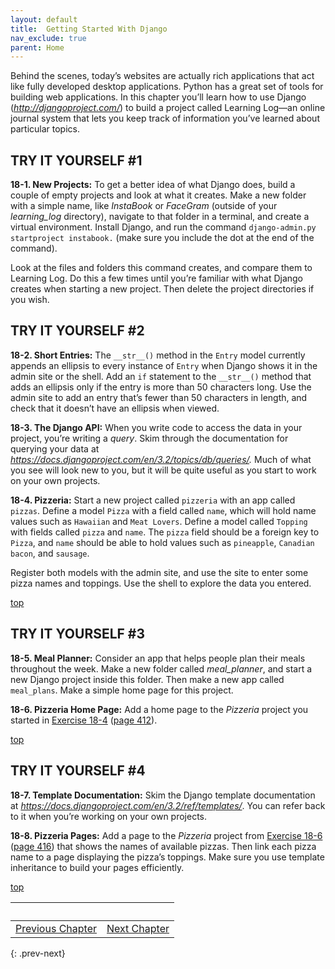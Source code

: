 ```yaml
---
layout: default
title:  Getting Started With Django
nav_exclude: true
parent: Home
---
```


Behind the scenes, today’s websites are actually rich applications that
act like fully developed desktop applications. Python has a great set of
tools for building web applications. In this chapter you’ll learn how to
use Django (*<http://djangoproject.com/>*) to build a project called
Learning Log—an online journal system that lets you keep track of
information you’ve learned about particular topics.

## TRY IT YOURSELF #1

<span id="ch18exe1"></span>**18-1. New Projects:** To get a better idea
of what Django does, build a couple of empty projects and look at what
it creates. Make a new folder with a simple name, like *InstaBook* or
*FaceGram* (outside of your *learning_log* directory), navigate to that
folder in a terminal, and create a virtual environment. Install Django,
and run the command `django-admin.py startproject instabook.` (make sure
you include the dot at the end of the command).

Look at the files and folders this command creates, and compare them to
Learning Log. Do this a few times until you&rsquo;re familiar with what Django
creates when starting a new project. Then delete the project directories
if you wish.



<span id="page_412"></span>
## TRY IT YOURSELF #2

<span id="ch18exe2"></span>**18-2. Short Entries:** The `__str__()`
method in the `Entry` model currently appends an ellipsis to every
instance of `Entry` when Django shows it in the admin site or the shell.
Add an `if` statement to the `__str__()` method that adds an ellipsis
only if the entry is more than 50 characters long. Use the admin site to
add an entry that&rsquo;s fewer than 50 characters in length, and check that
it doesn&rsquo;t have an ellipsis when viewed.

<span id="ch18exe3"></span>**18-3. The Django API:** When you write code
to access the data in your project, you&rsquo;re writing a *query*. Skim
through the documentation for querying your data at
*<https://docs.djangoproject.com/en/3.2/topics/db/queries/>.* Much of
what you see will look new to you, but it will be quite useful as you
start to work on your own projects.

<span id="ch18exe4"></span>**18-4. Pizzeria:** Start a new project
called `pizzeria` with an app called `pizzas`. Define a model `Pizza`
with a field called `name`, which will hold name values such as
`Hawaiian` and `Meat Lovers`. Define a model called `Topping` with
fields called `pizza` and `name`. The `pizza` field should be a foreign
key to `Pizza`, and `name` should be able to hold values such as
`pineapple`, `Canadian bacon`, and `sausage`.

Register both models with the admin site, and use the site to enter some
pizza names and toppings. Use the shell to explore the data you entered.


[top](#top)

## TRY IT YOURSELF #3

<span id="ch18exe5"></span>**18-5. Meal Planner:** Consider an app that
helps people plan their meals throughout the week. Make a new folder
called *meal_planner*, and start a new Django project inside this
folder. Then make a new app called `meal_plans`. Make a simple home page
for this project.

<span id="ch18exe6"></span>**18-6. Pizzeria Home Page:** Add a home page
to the *Pizzeria* project you started in [Exercise
18-4](#ch18exe4) ([page 412](#ch18exe4)).


[top](#top)

## TRY IT YOURSELF #4

<span id="ch18exe7"></span>**18-7. Template Documentation:** Skim the
Django template documentation at
*<https://docs.djangoproject.com/en/3.2/ref/templates/>*. You can refer
back to it when you&rsquo;re working on your own projects.

<span id="ch18exe8"></span>**18-8. Pizzeria Pages:** Add a page to the
*Pizzeria* project from [Exercise 18-6](#ch18exe6) ([page
416](#page_416)) that shows the names of available pizzas. Then
link each pizza name to a page displaying the pizza&rsquo;s toppings. Make
sure you use template inheritance to build your pages efficiently.

[top](#top)

|&nbsp;|&nbsp;|
|---|---|
| [Previous Chapter](../chapter_17/tiy.md) | [Next Chapter](../chapter_19/tiy.md) |
{: .prev-next}

